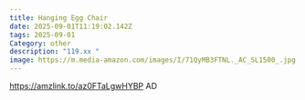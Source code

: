 ```yaml
---
title: Hanging Egg Chair
date: 2025-09-01T11:19:02.142Z
tags: 2025-09-01
Category: other
description: "119.xx "
image: https://m.media-amazon.com/images/I/71QyMB3FTNL._AC_SL1500_.jpg
---
```

https://amzlink.to/az0FTaLgwHYBP
AD